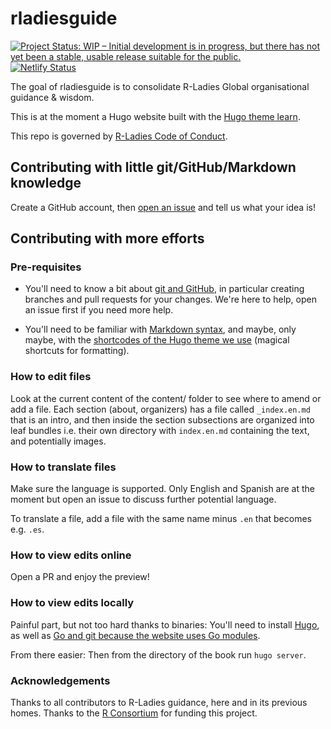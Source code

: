 # rladiesguide

<!-- badges: start -->
[![Project Status: WIP – Initial development is in progress, but there has not yet been a stable, usable release suitable for the public.](https://www.repostatus.org/badges/latest/wip.svg)](https://www.repostatus.org/#wip)
[![Netlify Status](https://api.netlify.com/api/v1/badges/5c1de840-3687-4b5f-bbb2-8d65e9cf9728/deploy-status)](https://app.netlify.com/sites/r-ladies-guide/deploys)
<!-- badges: end -->

The goal of rladiesguide is to consolidate R-Ladies Global organisational guidance & wisdom.

This is at the moment a Hugo website built with the [Hugo theme learn](https://learn.netlify.app/en/).

This repo is governed by [R-Ladies Code of Conduct](https://rladies.org/code-of-conduct/).

## Contributing with little git/GitHub/Markdown knowledge

Create a GitHub account, then [open an issue](https://github.com/rladies/rladiesguide/issues/new) and tell us what your idea is!

## Contributing with more efforts

### Pre-requisites

* You'll need to know a bit about [git and GitHub](https://happygitwithr.com/), in particular creating branches and pull requests for your changes. We're here to help, open an issue first if you need more help.

* You'll need to be familiar with [Markdown syntax](https://learn.netlify.app/en/cont/markdown/), and maybe, only maybe, with the [shortcodes of the Hugo theme we use](https://learn.netlify.app/en/shortcodes/) (magical shortcuts for formatting).

### How to edit files

Look at the current content of the content/ folder to see where to amend or add a file. 
Each section (about, organizers) has a file called `_index.en.md` that is an intro, and then inside the section subsections are organized into leaf bundles i.e. their own directory with `index.en.md` containing the text, and potentially images.

### How to translate files

Make sure the language is supported. Only English and Spanish are at the moment but open an issue to discuss further potential language.

To translate a file, add a file with the same name minus `.en` that becomes e.g. `.es`.

### How to view edits online

Open a PR and enjoy the preview!

### How to view edits locally

Painful part, but not too hard thanks to binaries: You'll need to install [Hugo](https://gohugo.io/getting-started/installing/), as well as [Go and git because the website uses Go modules](https://gohugo.io/hugo-modules/use-modules/).

From there easier: Then from the directory of the book run `hugo server`.

### Acknowledgements

Thanks to all contributors to R-Ladies guidance, here and in its previous homes.
Thanks to the [R Consortium](https://www.r-consortium.org/) for funding this project.
